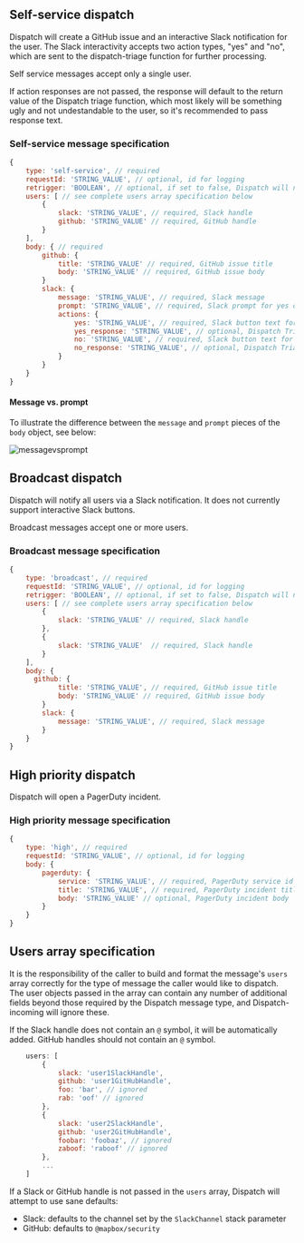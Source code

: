 ## Self-service dispatch

Dispatch will create a GitHub issue and an interactive Slack notification for the user. The Slack interactivity accepts two action types, "yes" and "no", which are sent to the dispatch-triage function for further processing.

Self service messages accept only a single user.

If action responses are not passed, the response will default to the return value of the Dispatch triage function, which most likely will be something ugly and not undestandable to the user, so it's recommended to pass response text.

### Self-service message specification

``` javascript
{
    type: 'self-service', // required
    requestId: 'STRING_VALUE', // optional, id for logging
    retrigger: 'BOOLEAN', // optional, if set to false, Dispatch will not send a message if an issue has already been reported
    users: [ // see complete users array specification below
        {
            slack: 'STRING_VALUE', // required, Slack handle
            github: 'STRING_VALUE' // required, GitHub handle
        }
    ],
    body: { // required
        github: {
            title: 'STRING_VALUE' // required, GitHub issue title
            body: 'STRING_VALUE' // required, GitHub issue body
        }
        slack: {
            message: 'STRING_VALUE', // required, Slack message
            prompt: 'STRING_VALUE', // required, Slack prompt for yes or not response
            actions: {
                yes: 'STRING_VALUE', // required, Slack button text for 'yes' action type
                yes_response: 'STRING_VALUE', // optional, Dispatch Triage response to return to user
                no: 'STRING_VALUE', // required, Slack button text for 'no' action type
                no_response: 'STRING_VALUE', // optional, Dispatch Triage response to return to user
            }
        }
    }
}
```

#### Message vs. prompt

To illustrate the difference between the `message` and `prompt` pieces of the `body` object, see below:

![messagevsprompt](https://github.com/mapbox/dispatch/blob/master/assets/message-vs-prompt.png)

## Broadcast dispatch

Dispatch will notify all users via a Slack notification. It does not currently support interactive Slack buttons.

Broadcast messages accept one or more users.

### Broadcast message specification

``` javascript
{
    type: 'broadcast', // required
    requestId: 'STRING_VALUE', // optional, id for logging
    retrigger: 'BOOLEAN', // optional, if set to false, Dispatch will not send a message if an issue has already been reported
    users: [ // see complete users array specification below
        {
            slack: 'STRING_VALUE' // required, Slack handle
        },
        {
            slack: 'STRING_VALUE'  // required, Slack handle
        }
    ],
    body: {
      github: {
            title: 'STRING_VALUE', // required, GitHub issue title
            body: 'STRING_VALUE' // required, GitHub issue body
        }
        slack: {
            message: 'STRING_VALUE', // required, Slack message
        }
    }
}
```

## High priority dispatch

Dispatch will open a PagerDuty incident.

### High priority message specification


``` javascript
{
    type: 'high', // required
    requestId: 'STRING_VALUE', // optional, id for logging
    body: {
        pagerduty: {
            service: 'STRING_VALUE', // required, PagerDuty service id to create incident for
            title: 'STRING_VALUE', // required, PagerDuty incident title
            body: 'STRING_VALUE' // optional, PagerDuty incident body
        }
    }
}

```

## Users array specification

It is the responsibility of the caller to build and format the message's `users` array correctly for the type of message the caller would like to dispatch. The user objects passed in the array can contain any number of additional fields beyond those required by the Dispatch message type, and Dispatch-incoming will ignore these.

If the Slack handle does not contain an `@` symbol, it will be automatically added. GitHub handles should not contain an `@` symbol.

``` javascript
    users: [
        {
            slack: 'user1SlackHandle',
            github: 'user1GitHubHandle',
            foo: 'bar', // ignored
            rab: 'oof' // ignored
        },
        {
            slack: 'user2SlackHandle',
            github: 'user2GitHubHandle',
            foobar: 'foobaz', // ignored
            zaboof: 'raboof' // ignored
        },
        ...
    ]
```

If a Slack or GitHub handle is not passed in the `users` array, Dispatch will attempt to use sane defaults:
- Slack: defaults to the channel set by the `SlackChannel` stack parameter
- GitHub: defaults to `@mapbox/security`
